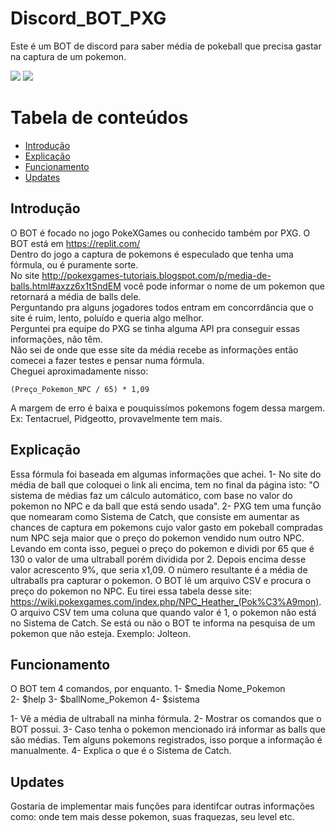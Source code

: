 # Discord_BOT_PXG
Este é um BOT de discord para saber média de pokeball que precisa gastar na captura de um pokemon.

<img src ="https://img.shields.io/badge/Python-3776AB?style=for-the-badge&logo=python&logoColor=white"/>
<img src ="https://img.shields.io/badge/Discord-7289DA?style=for-the-badge&logo=discord&logoColor=white"/>

Tabela de conteúdos
=================
<!--ts-->
   * [Introdução](#Introdução)
   * [Explicação](#Explicação)
   * [Funcionamento](#Funcionamento)
   * [Updates](#Updates)
<!--te-->
## Introdução
O BOT é focado no jogo PokeXGames ou conhecido também por PXG. O BOT está em https://replit.com/</br>
Dentro do jogo a captura de pokemons é especulado que tenha uma fórmula, ou é puramente sorte.</br>
No site http://pokexgames-tutoriais.blogspot.com/p/media-de-balls.html#axzz6x1tSndEM você pode informar o nome de um pokemon que retornará a média de balls dele.</br>
Perguntando pra alguns jogadores todos entram em concorrdância que o site é ruim, lento, poluído e queria algo melhor.</br>
Perguntei pra equipe do PXG se tinha alguma API pra conseguir essas informações, não têm.</br>
Não sei de onde que esse site da média recebe as informações então comecei a fazer testes e pensar numa fórmula.</br>
Cheguei aproximadamente nisso: 
```
(Preço_Pokemon_NPC / 65) * 1,09
```
A margem de erro é baixa e pouquissímos pokemons fogem dessa margem. Ex: Tentacruel, Pidgeotto, provavelmente tem mais.</br>

## Explicação
Essa fórmula foi baseada em algumas informações que achei.
1- No site do média de ball que coloquei o link ali encima, tem no final da página isto: "O sistema de médias faz um cálculo automático, com base no valor do pokemon no NPC e da ball que está sendo usada".
2- PXG tem uma função que nomearam como Sistema de Catch, que consiste em aumentar as chances de captura em pokemons cujo valor gasto em pokeball compradas num NPC seja maior que o preço do pokemon vendido num outro NPC.
Levando em conta isso, peguei o preço do pokemon e dividi por 65 que é 130 o valor de uma ultraball porém dividida por 2. Depois encima desse valor acrescento 9%, que seria x1,09.
O número resultante é a média de ultraballs pra capturar o pokemon.
O BOT lê um arquivo CSV e procura o preço do pokemon no NPC. Eu tirei essa tabela desse site: https://wiki.pokexgames.com/index.php/NPC_Heather_(Pok%C3%A9mon).
O arquivo CSV tem uma coluna que quando valor é 1, o pokemon não está no Sistema de Catch. Se está ou não o BOT te informa na pesquisa de um pokemon que não esteja. Exemplo: Jolteon.

## Funcionamento
O BOT tem 4 comandos, por enquanto.
1- $media Nome_Pokemon  
2- $help
3- $ballNome_Pokemon
4- $sistema

1- Vê a média de ultraball na minha fórmula.
2- Mostrar os comandos que o BOT possui.
3- Caso tenha o pokemon mencionado irá informar as balls que são médias. Tem alguns pokemons registrados, isso porque a informação é manualmente.
4- Explica o que é o Sistema de Catch.
## Updates
Gostaria de implementar mais funções para identifcar outras informações como: onde tem mais desse pokemon, suas fraquezas, seu level etc.
